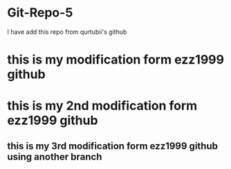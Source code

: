 # Git-Repo-5
I have add this repo from qurtubii's github
# this is my modification form ezz1999 github
# this is my 2nd modification form ezz1999 github
## this is my 3rd modification form ezz1999 github using another branch
